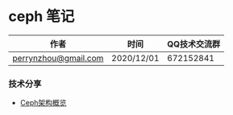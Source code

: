 #  ceph 笔记

| 作者 | 时间 |QQ技术交流群 |
| ------ | ------ |------ |
| perrynzhou@gmail.com |2020/12/01 |672152841 |


### 技术分享
- [Ceph架构概览](./document/md/Ceph架构概览.md)